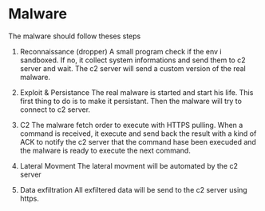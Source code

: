# Malware 
The malware should follow theses steps

1) Reconnaissance (dropper)
A small program check if the env i sandboxed. 
If no, it collect system informations and send them to c2 server and wait. 
The c2 server will send a custom version of the real malware. 

2) Exploit & Persistance
The real malware is started and start his life. 
This first thing to do is to make it persistant. Then the malware will try to connect to c2 server. 

3) C2 
The malware fetch order to execute with HTTPS pulling. When a command is received, it execute and send back the result with a kind of ACK to notify the c2 server that the command hase been execuded and the malware is ready to execute the next command.  

4) Lateral Movment
The lateral movment will be automated by the c2 server 

5) Data exfiltration
All exfiltered data will be send to the c2 server using https. 

